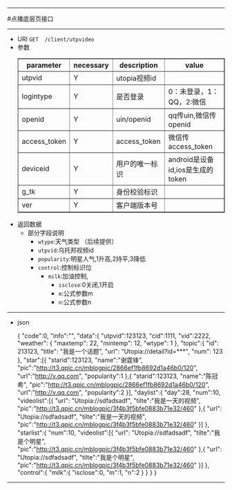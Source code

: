 ***
#点播底层页接口
***
* URI `GET	/client/utpvideo`
* 参数
	<table border="1">
	<tr>
		<th>parameter</th><th>necessary</th><th>description</th><th>value</th>
	</tr>
    <tr>
    	<td>utpvid</td><td>Y</td><td>utopia视频id</td><td></td>
    </tr>
	<tr>
    	<td>logintype</td><td>Y</td><td>是否登录</td><td>0：未登录，1：QQ，2:微信</td>
    </tr>
	<tr>
    	<td>openid</td><td>Y</td><td>uin/openid</td><td>qq传uin,微信传openid</td>
    </tr>
	<tr>
    	<td>access_token</td><td>Y</td><td>access_token</td><td>微信传access_token</td>
    </tr>
	<tr>
    	<td>deviceid</td><td>Y</td><td>用户的唯一标识</td><td>android是设备id,ios是生成的token</td>
    </tr>
	<tr>
    	<td>g_tk</td><td>Y</td><td>身份校验标识</td><td></td>
    </tr>
	<tr>
    	<td>ver</td><td>Y</td><td>客户端版本号</td><td></td>
    </tr>
	</table>
* 返回数据
	* 部分字段说明
		* `wtype`:天气类型 （后续提供）
		* `utpvid`:乌托邦视频id
		* `popularity`:明星人气,1升高,2持平,3降低
		* `control`:控制标识位
			* `milk`:加油控制,
				* `isclose`:0关闭,1开启
				* `m`:公式参数m
				* `n`:公式参数n
***

* json

	{
	    "code":0,
	    "info":"",
	    "data":{
		"utpvid":123123,
		"cid":1111,
		"vid":2222,
		"weather": {
		    "maxtemp": 22,
		    "mintemp": 12,
		    "wtype": 1
		},
		"topic":{
		    "id": 213123,
		    "title": "我是一个话题",
		    "url": "Utopia://detail?id=***",
		    "num": 123
		},
		"star":[{
		    "starid":123123,
		    "name":"谢霆锋",
		    "pic":"http://t3.qpic.cn/mblogpic/2866ef1fb8692d1a46b0/120",
		    "url":"http://v.qq.com",
		    "popularity":1
		},{
		    "starid":123123,
		    "name":"陈冠希",
		    "pic":"http://t3.qpic.cn/mblogpic/2866ef1fb8692d1a46b0/120",
		    "url":"http://v.qq.com",
		    "popularity":2
		}],
		"daylist":{
		    "day":28,
		    "num":10,
		    "videolist":[{
			"url": "Utopia://sdfadsadf",
			"tilte":"我是一天的视频",
			"pic":"http://t3.qpic.cn/mblogpic/3f4b3f5bfe0883b71e32/460"
		    },{
			"url": "Utopia://sdfadsadf",
			"tilte":"我是一天的视频",
			"pic":"http://t3.qpic.cn/mblogpic/3f4b3f5bfe0883b71e32/460"
		    }]
		},
		"starlist":{
		    "num":10,
		    "videolist":[{
			"url": "Utopia://sdfadsadf",
			"tilte":"我是个明星",
			"pic":"http://t3.qpic.cn/mblogpic/3f4b3f5bfe0883b71e32/460"
		    },{
			"url": "Utopia://sdfadsadf",
			"tilte":"我是个明星",
			"pic":"http://t3.qpic.cn/mblogpic/3f4b3f5bfe0883b71e32/460"
		    }]
		},
		"control":{
		    "milk":{
			"isclose":0,
			"m":1,
			"n":2
		    }
		}
	    }
	}


***